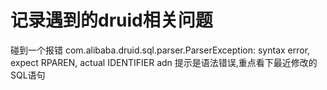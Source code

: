 # 记录遇到的druid相关问题

碰到一个报错
com.alibaba.druid.sql.parser.ParserException: syntax error, expect RPAREN, actual IDENTIFIER adn
提示是语法错误,重点看下最近修改的SQL语句